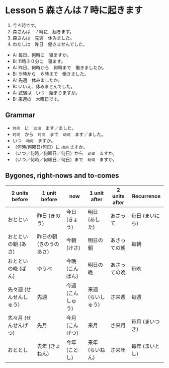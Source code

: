 Lesson 5 森さんは７時に起きます
==============================

1. 今４時です。
2. 森さんは　７時に　起きます。
3. 森さんは　先週　休みました。
4. わたしは　昨日　働きませんでした。

* A: 毎日、何時に　寝ますか。 
* B: 11時３０分に　寝ます。　
* A: 昨日、何時から　何時まで　働きましたか。
* B: ９時から　６時まで　働きました。
* A: 先週　休みましたか。
* B: いいえ、休みませんでした。
* A: 試験は　いつ　始まりますか。
* B: 来週の　木曜日です。

Grammar
-------

* `时间`　に　`动词`　ます／ました。
* `时间`　から　`时间`　まで　`动词`　ます／ました。
* いつ　`动词`　ますか。
* （何時/何曜日/何日）に `动词` ますか。
* （いつ／何時／何曜日／何日）から　`动词`　ますか。
* （いつ／何時／何曜日／何日）まで　`动词`　ますか。


Bygones, right-nows and to-comes
--------------------------------

  2 units before |1 unit before |  now   | 1 unit after | 2 units after | Recurrence
---------|---------|---------|------------|-----------|----------
おととい|昨日 (きのう)|今日 (きょう)|明日 (あした)|あさって|毎日 (まいにち)
おとといの朝 (あさ)|昨日の朝 (きのうのあさ)|今朝 (けさ)|明日の朝|あさっての朝|毎朝
おとといの晩 (ばん)|ゆうべ|今晩 (こんばん)|明日の晩|あさっての晩|毎晩
先々週 (せんせんしゅう)|先週|今週 (こんしゅう)|来週 (らいしゅう)|さ来週|毎週
先々月 (せんせんげつ)|先月|今月 (こんげつ)|来月|さ来月|毎月 (まいつき)
おととし|去年 (きょねん)|今年 (ことし)|来年 (らいねん)|さ来年|毎年 (まいとし)
